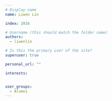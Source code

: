 ```yaml
---
# Display name
name: Liwen Lin

index: 2016

# Username (this should match the folder name)
authors:
  - liwenlin

# Is this the primary user of the site?
superuser: true

personal_url: ""

interests:


user_groups:
  - Alumni
---
```


